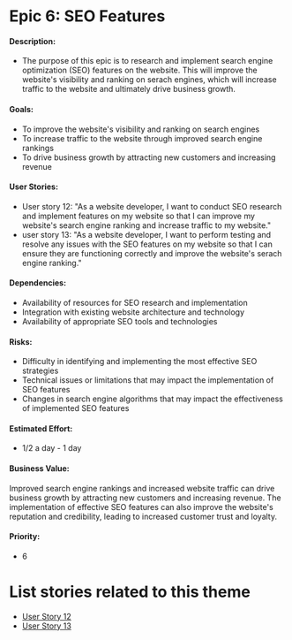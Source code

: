 
# Epic 6: SEO Features

#### Description: 
- The purpose of this epic is to research and implement search engine optimization (SEO) features on the website. This will improve the website's visibility and ranking on serach engines, which will increase traffic to the website and ultimately drive business growth.

#### Goals:
- To improve the website's visibility and ranking on search engines
- To increase traffic to the website through improved search engine rankings
- To drive business growth by attracting new customers and increasing revenue

#### User Stories: 
- User story 12: "As a website developer, I want to conduct SEO research and implement features on my website so that I can improve my website's search engine ranking and increase traffic to my website."
- user story 13: "As a website developer, I want to perform testing and resolve any issues with the SEO features on my website so that I can ensure they are functioning correctly and improve the website's serach engine ranking." 

#### Dependencies:
- Availability of resources for SEO research and implementation
- Integration with existing website architecture and technology
- Availability of appropriate SEO tools and technologies

#### Risks: 
- Difficulty in identifying and implementing the most effective SEO strategies
- Technical issues or limitations that may impact the implementation of SEO features
- Changes in search engine algorithms that may impact the effectiveness of implemented SEO features

#### Estimated Effort: 
- 1/2 a day - 1 day

#### Business Value:
Improved search engine rankings and increased website traffic can drive business growth by attracting new customers and increasing revenue. The implementation of effective SEO features can also improve the website's reputation and credibility, leading to increased customer trust and loyalty.

#### Priority: 
- 6

# List stories related to this theme
- [User Story 12](https://github.com/cad448/mywebclass-simulation/blob/master/documentation/stories/story_12_implement_SEO.md)
- [User Story 13](https://github.com/cad448/mywebclass-simulation/blob/master/documentation/stories/story_13_testing_SEO.md)
